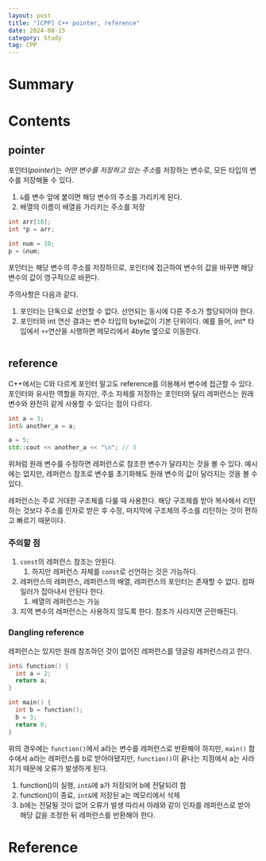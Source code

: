 ```yaml
---
layout: post
title: "[CPP] C++ pointer, reference"
date: 2024-08-15
category: Study
tag: CPP
---
```

# Summary


# Contents

## pointer

포인터(*pointer*)는 *어떤 변수를 저장하고 있는 주소*를 저장하는 변수로, 모든 타입의 변수를 저장해둘 수 있다. 
1. `&`를 변수 앞에 붙이면 해당 변수의 주소를 가리키게 된다.
2. 배열의 이름이 배열을 가리키는 주소를 저장

```cpp
int arr[10];
int *p = arr;

int num = 10;
p = &num;
```

포인터는 해당 변수의 주소를 저장하므로, 포인터에 접근하여 변수의 값을 바꾸면 해당 변수의 값이 영구적으로 바뀐다. 

주의사항은 다음과 같다.
1. 포인터는 단독으로 선언할 수 없다. 선언되는 동시에 다른 주소가 할당되어야 한다.
2. 포인터와 int 연산 결과는 변수 타입의 byte값이 기본 단위이다. 예를 들어, int* 타입에서 `++`연산을 시행하면 메모리에서 4byte 옆으로 이동한다.

```cpp

```

## reference

C++에서는 C와 다르게 포인터 말고도 reference를 이용해서 변수에 접근할 수 있다. 포인터와 유사한 역할을 하지만, 주소 자체를 저장하는 포인터와 달리 레퍼런스는 원래 변수와 완전히 같게 사용할 수 있다는 점이 다르다. 

```cpp
int a = 3;
int& another_a = a;

a = 5;
std::cout << another_a << "\n"; // 5
```

위처럼 원래 변수를 수정하면 레퍼런스로 참조한 변수가 달라지는 것을 볼 수 있다. 예시에는 없지만, 레퍼런스 참조로 변수를 초기화해도 원래 변수의 값이 달라지는 것을 볼 수 있다.

레퍼런스는 주로 거대한 구조체를 다룰 때 사용한다. 해당 구조체를 받아 복사해서 리턴하는 것보다 주소를 인자로 받은 후 수정, 마지막에 구조체의 주소를 리턴하는 것이 편하고 빠르기 때문이다.
### 주의할 점

1. `const`의 레퍼런스 참조는 안된다.
	1. 하지만 레퍼런스 자체를 `const`로 선언하는 것은 가능하다.
2. 레퍼런스의 레퍼런스, 레퍼런스의 배열, 레퍼런스의 포인터는 존재할 수 없다. 컴파일러가 잡아내서 안된다 한다.
	1. 배열의 레퍼런스는 가능
3. 지역 변수의 레퍼런스는 사용하지 않도록 한다. 참조가 사라지면 곤란해진다.
### Dangling reference

레퍼런스는 있지만 원래 참조하던 것이 없어진 레퍼런스를 댕글링 레퍼런스라고 한다. 

```cpp
int& function() {
  int a = 2;
  return a;
}

int main() {
  int b = function();
  b = 3;
  return 0;
}
```

위의 경우에는 `function()`에서 a라는 변수를 레퍼런스로 반환해야 하지만, `main()` 함수에서 a라는 레퍼런스를 b로 받아야됐지만, `function()`이 끝나는 지점에서 a는 사라지기 때문에 오류가 발생하게 된다.
1. function()이 실행, `int&`에 a가 저장되어 b에 전달되려 함
2. function()이 종료, `int&`에 저장된 a는 메모리에서 삭제
3. b에는 전달될 것이 없어 오류가 발생
따라서 아래와 같이 인자를 레퍼런스로 받아 해당 값을 조정한 뒤 레퍼런스를 반환해야 한다.

# Reference

